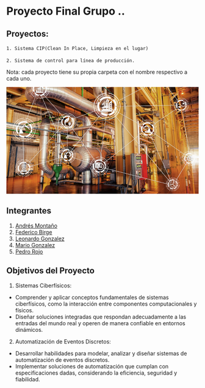 # Proyecto Final Grupo ..
##   Proyectos: ##  
    
    1. Sistema CIP(Clean In Place, Limpieza en el lugar)

    2. Sistema de control para línea de producción. 

Nota: cada proyecto tiene su propia carpeta con el nombre respectivo a cada uno.

![Alt text](cabecera_git.jpg)

## Integrantes ##  
1. [Andrés Montaño](https://github.com/maj3210) 
2. [Federico Birge](https://github.com/FedeBirge)
3. [Leonardo Gonzalez](https://github.com/leolgonzalez)
4. [Mario Gonzalez](https://github.com/mariogonzalezispc)
5. [Pedro Rojo](https://github.com/tecnosisnet)


## Objetivos del Proyecto ##

1. Sistemas Ciberfísicos: 
 - Comprender y aplicar conceptos fundamentales de sistemas ciberfísicos, como la interacción  entre componentes computacionales y físicos. 
 - Diseñar soluciones integradas que respondan adecuadamente a las entradas del mundo real y operen de manera confiable en entornos dinámicos.

2. Automatización de Eventos Discretos: 
 - Desarrollar habilidades para modelar, analizar y diseñar sistemas de automatización de eventos discretos. 
 - Implementar soluciones de automatización que cumplan con especificaciones dadas, considerando la eficiencia, seguridad y fiabilidad.